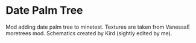 # Date Palm Tree
Mod adding date palm tree to minetest. Textures are taken from VanessaE moretrees mod. Schematics created by Kird (sightly edited by me).
